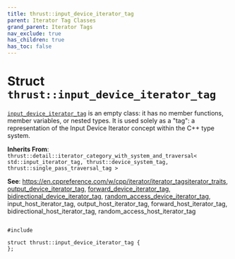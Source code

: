 ```yaml
---
title: thrust::input_device_iterator_tag
parent: Iterator Tag Classes
grand_parent: Iterator Tags
nav_exclude: true
has_children: true
has_toc: false
---
```


# Struct `thrust::input_device_iterator_tag`

<code><a href="{{ site.baseurl }}/api/classes/structthrust_1_1input__device__iterator__tag.html">input&#95;device&#95;iterator&#95;tag</a></code> is an empty class: it has no member functions, member variables, or nested types. It is used solely as a "tag": a representation of the Input Device Iterator concept within the C++ type system.

**Inherits From**:
`thrust::detail::iterator_category_with_system_and_traversal< std::input_iterator_tag, thrust::device_system_tag, thrust::single_pass_traversal_tag >`

**See**:
<a href="https://en.cppreference.com/w/cpp/iterator/iterator_tags">https://en.cppreference.com/w/cpp/iterator/iterator_tags</a><a href="{{ site.baseurl }}/api/classes/structthrust_1_1iterator__traits.html">iterator_traits</a>, <a href="{{ site.baseurl }}/api/classes/structthrust_1_1output__device__iterator__tag.html">output_device_iterator_tag</a>, <a href="{{ site.baseurl }}/api/classes/structthrust_1_1forward__device__iterator__tag.html">forward_device_iterator_tag</a>, <a href="{{ site.baseurl }}/api/classes/structthrust_1_1bidirectional__device__iterator__tag.html">bidirectional_device_iterator_tag</a>, <a href="{{ site.baseurl }}/api/classes/structthrust_1_1random__access__device__iterator__tag.html">random_access_device_iterator_tag</a>, input_host_iterator_tag, output_host_iterator_tag, forward_host_iterator_tag, bidirectional_host_iterator_tag, random_access_host_iterator_tag 

<code class="doxybook">
<span>#include <thrust/iterator/iterator_categories.h></span><br>
<span>struct thrust::input&#95;device&#95;iterator&#95;tag {</span>
<span>};</span>
</code>

